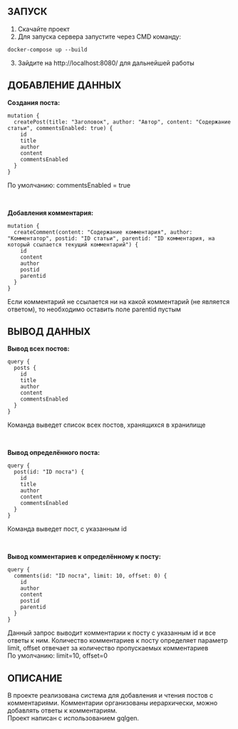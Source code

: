 <h2>ЗАПУСК</h2>

1) Скачайте проект
2) Для запуска сервера запустите через CMD команду: 
```
docker-compose up --build 
```
3) Зайдите на http://localhost:8080/ для дальнейшей работы 

<h2>ДОБАВЛЕНИЕ ДАННЫХ</h2>

**Создания поста:**
```
mutation {
  createPost(title: "Заголовок", author: "Автор", content: "Содержание статьи", commentsEnabled: true) {
    id
    title
    author
    content
    commentsEnabled
  }
}
```
По умолчанию: commentsEnabled = true

<br>

**Добавления комментария:**
```
mutation {
  createComment(content: "Содержание комментария", author: "Комментатор", postid: "ID статьи", parentid: "ID комментария, на который ссылается текущий комментарий") {
    id
    content
    author
    postid
    parentid
  }
}
```
Если комментарий не ссылается ни на какой комментарий (не является ответом), то необходимо оставить поле parentid пустым

<h2>ВЫВОД ДАННЫХ</h2>

**Вывод всех постов:**

```
query {
  posts {
    id
    title
    author
    content
    commentsEnabled
  }
}
```
Команда выведет список всех постов, хранящихся в хранилище

<br>

**Вывод определённого поста:**

```
query {
  post(id: "ID поста") {
    id
    title
    author
    content
    commentsEnabled
  }
}
```
Команда выведет пост, с указанным id

<br>

**Вывод комментариев к определённому к посту:**
```
query {
  comments(id: "ID поста", limit: 10, offset: 0) {
    id
    author
    content
    postid
    parentid
  }
}
```

Данный запрос выводит комментарии к посту с указанным id и все ответы к ним. 
Количество комментариев к посту определяет параметр limit, offset отвечает за количество пропускаемых комментариев<br>
По умолчанию: limit=10, offset=0
<h2>ОПИСАНИЕ</h2>
В проекте реализована система для добавления и чтения постов с комментариями.
Комментарии организованы иерархически, можно добавлять ответы к комментариям. <br>
Проект написан с использованием gqlgen.
